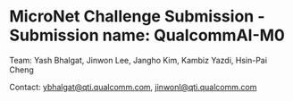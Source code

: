 # MicroNet Challenge Submission - Submission name: QualcommAI-M0
Team: Yash Bhalgat, Jinwon Lee, Jangho Kim, Kambiz Yazdi, Hsin-Pai Cheng

Contact: ybhalgat@qti.qualcomm.com, jinwonl@qti.qualcomm.com
